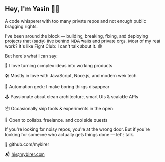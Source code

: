 ## Hey, I'm Yasin 👨‍💻

A code whisperer with too many private repos and not enough public bragging rights.

I've been around the block — building, breaking, fixing, and deploying projects that (sadly) live behind NDA walls and private orgs. Most of my real work? It's like Fight Club: I can't talk about it. 😅

But here's what I can say:

🧠 I love turning complex ideas into working products

🛠️ Mostly in love with JavaScript, Node.js, and modern web tech

🧪 Automation geek: I make boring things disappear

🕹️ Passionate about clean architecture, smart UIs & scalable APIs

📦 Occasionally ship tools & experiments in the open

🤝 Open to collabs, freelance, and cool side quests

If you're looking for noisy repos, you're at the wrong door.
But if you're looking for someone who actually gets things done — let's talk.

🔗 github.com/mybirer

📬 hi@mybirer.com
<!--
**mybirer/mybirer** is a ✨ _special_ ✨ repository because its `README.md` (this file) appears on your GitHub profile.

Here are some ideas to get you started:

- 🔭 I’m currently working on ...
- 🌱 I’m currently learning ...
- 👯 I’m looking to collaborate on ...
- 🤔 I’m looking for help with ...
- 💬 Ask me about ...
- 📫 How to reach me: ...
- 😄 Pronouns: ...
- ⚡ Fun fact: ...
-->
